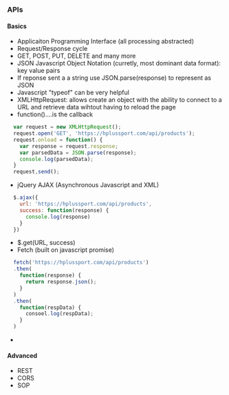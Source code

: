 ### APIs
#### Basics
- Applicaiton Programming Interface (all processing abstracted)
- Request/Response cycle
- GET, POST, PUT, DELETE and many more
- JSON Javascript Object Notation (curretly, most dominant data format): key value pairs
- If reponse sent a a string use JSON.parse(response) to represent as JSON
- Javascript "typeof" can be very helpful
- XMLHttpRequest: allows create an object with the ability to connect to a URL and retrieve data wihtout having to reload the page
- function()....is the callback
```javascript
  var request = new XMLHttpRequest();
  request.open('GET', 'https://hplussport.com/api/products');
  request.onload = function() {
    var response = request.response;
    var parsedData = JSON.parse(response);
    console.log(parsedData);
  }
  request,send();
```
- jQuery AJAX (Asynchronous Javascript and XML)
```javascript
  $.ajax({
    url: 'https://hplussport.com/api/products',
    success: function(response) {
      console.log(response)
    }
  })
```
- $.get(URL, success)
- Fetch (built on javascript promise)
```javascript
  fetch('https://hplussport.com/api/products')
  .then(
    function(response) {
      return response.json();
    }
  )
  .then(
    function(respData) {
      consoel.log(respData);
    }
  )
```
- 
#### Advanced
- REST
- CORS
- SOP
